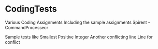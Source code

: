 # CodingTests
Various Coding Assignments Including the sample assignments
Spirent - CommandProcesseor

Sample tests like Smallest Positive Integer
Another conflicting line
Line for conflict
